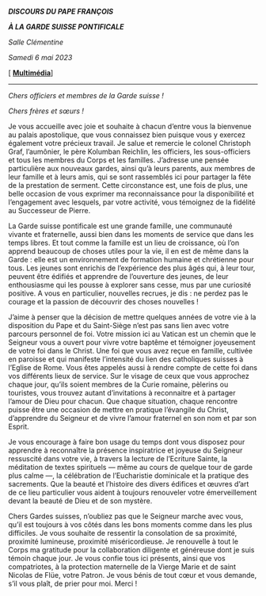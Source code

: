 ***DISCOURS DU PAPE FRANÇOIS***

***À LA GARDE SUISSE PONTIFICALE***

*Salle Clémentine*

*Samedi 6 mai 2023*

[ **[Multimédia](http://w2.vatican.va/content/francesco/fr/events/event.dir.html/content/vaticanevents/fr/2023/5/6/guardiesvizzere-pontificie.html)**]

________________________________________

*Chers officiers et membres de la Garde suisse !*

*Chers frères et sœurs !*

Je vous accueille avec joie et souhaite à chacun d’entre vous la bienvenue au palais apostolique, que vous connaissez bien puisque vous y exercez également votre précieux travail. Je salue et remercie le colonel Christoph Graf, l’aumônier, le père Kolumban Reichlin, les officiers, les sous-officiers et tous les membres du Corps et les familles. J’adresse une pensée particulière aux nouveaux gardes, ainsi qu’à leurs parents, aux membres de leur famille et à leurs amis, qui se sont rassemblés ici pour partager la fête de la prestation de serment. Cette circonstance est, une fois de plus, une belle occasion de vous exprimer ma reconnaissance pour la disponibilité et l’engagement avec lesquels, par votre activité, vous témoignez de la fidélité au Successeur de Pierre.

La Garde suisse pontificale est une grande famille, une communauté vivante et fraternelle, aussi bien dans les moments de service que dans les temps libres. Et tout comme la famille est un lieu de croissance, où l’on apprend beaucoup de choses utiles pour la vie, il en est de même dans la Garde : elle est un environnement de formation humaine et chrétienne pour tous. Les jeunes sont enrichis de l’expérience des plus âgés qui, à leur tour, peuvent être édifiés et apprendre de l’ouverture des jeunes, de leur enthousiasme qui les pousse à explorer sans cesse, mus par une curiosité positive. A vous en particulier, nouvelles recrues, je dis : ne perdez pas le courage et la passion de découvrir des choses nouvelles !

J’aime à penser que la décision de mettre quelques années de votre vie à la disposition du Pape et du Saint-Siège n’est pas sans lien avec votre parcours personnel de foi. Votre mission ici au Vatican est un chemin que le Seigneur vous a ouvert pour vivre votre baptême et témoigner joyeusement de votre foi dans le Christ. Une foi que vous avez reçue en famille, cultivée en paroisse et qui manifeste l’intensité du lien des catholiques suisses à l’Eglise de Rome. Vous êtes appelés aussi à rendre compte de cette foi dans vos différents lieux de service. Sur le visage de ceux que vous approchez chaque jour, qu’ils soient membres de la Curie romaine, pèlerins ou touristes, vous trouvez autant d’invitations à reconnaitre et à partager l’amour de Dieu pour chacun. Que chaque situation, chaque rencontre puisse être une occasion de mettre en pratique l’évangile du Christ, d’apprendre du Seigneur et de vivre l’amour fraternel en son nom et par son Esprit.

Je vous encourage à faire bon usage du temps dont vous disposez pour apprendre à reconnaître la présence inspiratrice et joyeuse du Seigneur ressuscité dans votre vie, à travers la lecture de l’Ecriture Sainte, la méditation de textes spirituels — même au cours de quelque tour de garde plus calme —, la célébration de l’Eucharistie dominicale et la pratique des sacrements. Que la beauté et l’histoire des divers édifices et œuvres d’art de ce lieu particulier vous aident à toujours renouveler votre émerveillement devant la beauté de Dieu et de son mystère.

Chers Gardes suisses, n’oubliez pas que le Seigneur marche avec vous, qu’il est toujours à vos côtés dans les bons moments comme dans les plus difficiles. Je vous souhaite de ressentir la consolation de sa proximité, proximité lumineuse, proximité miséricordieuse. Je renouvelle à tout le Corps ma gratitude pour la collaboration diligente et généreuse dont je suis témoin chaque jour. Je vous confie tous ici présents, ainsi que vos compatriotes, à la protection maternelle de la Vierge Marie et de saint Nicolas de Flüe, votre Patron. Je vous bénis de tout cœur et vous demande, s’il vous plaît, de prier pour moi. Merci !